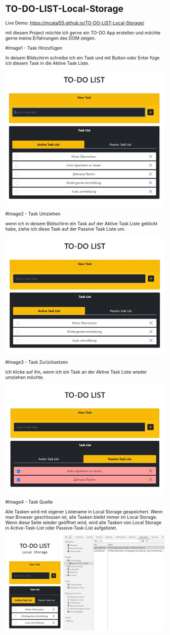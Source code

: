 # TO-DO-LIST-Local-Storage
Live Demo: https://mcatal55.github.io/TO-DO-LIST-Local-Storage/

mit diesem Project möchte ich gerne ein TO-DO App erstellen und möchte gerne meine Erfahrungen des DOM zeigen.

#Image1 - Task Hinzufügen

In deisem Bildschirm schreibe ich ein Task und mit Button oder Enter füge ich diesem Task in die Aktive Task Liste.

![alt text](https://github.com/mcatal55/TO-DO-LIST-Local-Storage/blob/master/todo1.JPG?raw=true)



#Image2 - Task Umziehen

wenn ich in deisem Bildschirm ein Task auf der Aktive Task Liste geklickt habe, ziehe ich diese Task auf der Passive Task Liste um.

![alt text](https://github.com/mcatal55/TO-DO-LIST-Local-Storage/blob/master/todo2.JPG?raw=true)

#Image3 - Task Zurücksetzen

Ich klicke auf ihn, wenn ich ein Task an der Aktive Task Liste wieder umziehen möchte.

![alt text](https://github.com/mcatal55/TO-DO-LIST-Local-Storage/blob/master/todo3.JPG?raw=true)


#Image4 - Task Quelle

Alle Tasken wird mit eigener Listename in Local Storage gespeichert. Wenn man Browser geschlossen ist, alle Tasken bleibt immer im Local Storage. Wenn diese Seite wieder geöffnet wird, wird alle Tasken von Local Storage in Active-Task-List oder Passive-Task-List aufgelistet.

![alt text](https://github.com/mcatal55/TO-DO-LIST-Local-Storage/blob/master/todo4.JPG?raw=true)
